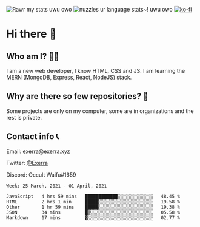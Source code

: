 ![Rawr my stats uwu owo](https://github-readme-stats.vercel.app/api?username=Exerra&show_icons=true&theme=buefy)
![nuzzles ur language stats~! uwu owo](https://github-readme-stats.vercel.app/api/top-langs/?username=Exerra&layout=compact)
[![ko-fi](https://www.ko-fi.com/img/githubbutton_sm.svg)](https://ko-fi.com/X8X130H96)
# Hi there 👋
## Who am I? 🙋‍♀️
I am a new web developer, I know HTML, CSS and JS. I am learning the MERN (MongoDB, Express, React, NodeJS) stack.
## Why are there so few repositories? 🤔
Some projects are only on my computer, some are in organizations and the rest is private.
## Contact info 📞
Email: [exerra@exerra.xyz](mailto:exerra@exerra.xyz)

Twitter: [@Exerra](https://twitter.com/exerra)

Discord: Occult Waifu#1659

<!--START_SECTION:waka-->
```text
Week: 25 March, 2021 - 01 April, 2021

JavaScript   4 hrs 59 mins   ████████████░░░░░░░░░░░░░   48.45 % 
HTML         2 hrs 1 min     █████░░░░░░░░░░░░░░░░░░░░   19.58 % 
Other        1 hr 59 mins    █████░░░░░░░░░░░░░░░░░░░░   19.38 % 
JSON         34 mins         █▒░░░░░░░░░░░░░░░░░░░░░░░   05.58 % 
Markdown     17 mins         ▓░░░░░░░░░░░░░░░░░░░░░░░░   02.77 % 
```
<!--END_SECTION:waka-->


